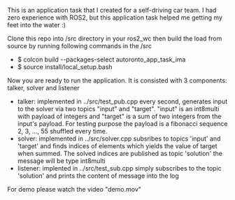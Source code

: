 This is an application task that I created for a self-driving car team.
I had zero experience with ROS2, but this application task helped me getting my feet into the water :)

Clone this repo into /src directory in your ros2_wc then build the load from source by running following commands in the /src
-    $ colcon build --packages-select autoronto_app_task_ima
-    $ source install/local_setup.bash

Now you are ready to run the application. It is consisted with 3 components: talker, solver and listener
- talker: implemented in ../src/test_pub.cpp
          every second, generates input to the solver via two topics "input" and "target".
          "input" is an int8multi with payload of integers and "target" is a sum of two integers from the input's payload.
          For testing purpose the payload is a fibonacci sequence 2, 3, ..., 55 shuffled every time.
- solver: implemented in ../src/solver.cpp
          subsribes to topics 'input' and 'target' and finds indices of elements which yields the value of target when summed.
          The solved indices are published as topic 'solution' the message will be type int8multi
- listener: implented in ../src/test_sub.cpp
            simply subscribes to the topic 'solution' and prints the content of message into the log

For demo please watch the video "demo.mov"
